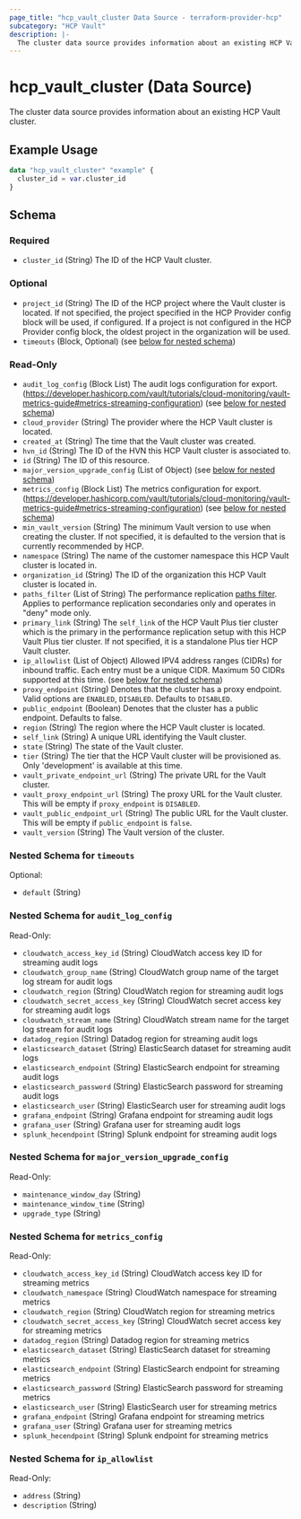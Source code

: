 ```yaml
---
page_title: "hcp_vault_cluster Data Source - terraform-provider-hcp"
subcategory: "HCP Vault"
description: |-
  The cluster data source provides information about an existing HCP Vault cluster.
---
```


# hcp_vault_cluster (Data Source)

The cluster data source provides information about an existing HCP Vault cluster.

## Example Usage

```terraform
data "hcp_vault_cluster" "example" {
  cluster_id = var.cluster_id
}
```

<!-- schema generated by tfplugindocs -->
## Schema

### Required

- `cluster_id` (String) The ID of the HCP Vault cluster.

### Optional

- `project_id` (String) The ID of the HCP project where the Vault cluster is located.
If not specified, the project specified in the HCP Provider config block will be used, if configured.
If a project is not configured in the HCP Provider config block, the oldest project in the organization will be used.
- `timeouts` (Block, Optional) (see [below for nested schema](#nestedblock--timeouts))

### Read-Only

- `audit_log_config` (Block List) The audit logs configuration for export. (https://developer.hashicorp.com/vault/tutorials/cloud-monitoring/vault-metrics-guide#metrics-streaming-configuration) (see [below for nested schema](#nestedblock--audit_log_config))
- `cloud_provider` (String) The provider where the HCP Vault cluster is located.
- `created_at` (String) The time that the Vault cluster was created.
- `hvn_id` (String) The ID of the HVN this HCP Vault cluster is associated to.
- `id` (String) The ID of this resource.
- `major_version_upgrade_config` (List of Object) (see [below for nested schema](#nestedatt--major_version_upgrade_config))
- `metrics_config` (Block List) The metrics configuration for export. (https://developer.hashicorp.com/vault/tutorials/cloud-monitoring/vault-metrics-guide#metrics-streaming-configuration) (see [below for nested schema](#nestedblock--metrics_config))
- `min_vault_version` (String) The minimum Vault version to use when creating the cluster. If not specified, it is defaulted to the version that is currently recommended by HCP.
- `namespace` (String) The name of the customer namespace this HCP Vault cluster is located in.
- `organization_id` (String) The ID of the organization this HCP Vault cluster is located in.
- `paths_filter` (List of String) The performance replication [paths filter](https://developer.hashicorp.com/vault/tutorials/cloud-ops/vault-replication-terraform#review-hcpvault-tf). Applies to performance replication secondaries only and operates in "deny" mode only.
- `primary_link` (String) The `self_link` of the HCP Vault Plus tier cluster which is the primary in the performance replication setup with this HCP Vault Plus tier cluster. If not specified, it is a standalone Plus tier HCP Vault cluster.
- `ip_allowlist` (List of Object) Allowed IPV4 address ranges (CIDRs) for inbound traffic. Each entry must be a unique CIDR. Maximum 50 CIDRs supported at this time. (see [below for nested schema](#nestedatt--ip_allowlist))
- `proxy_endpoint` (String) Denotes that the cluster has a proxy endpoint. Valid options are `ENABLED`, `DISABLED`. Defaults to `DISABLED`.
- `public_endpoint` (Boolean) Denotes that the cluster has a public endpoint. Defaults to false.
- `region` (String) The region where the HCP Vault cluster is located.
- `self_link` (String) A unique URL identifying the Vault cluster.
- `state` (String) The state of the Vault cluster.
- `tier` (String) The tier that the HCP Vault cluster will be provisioned as.  Only 'development' is available at this time.
- `vault_private_endpoint_url` (String) The private URL for the Vault cluster.
- `vault_proxy_endpoint_url` (String) The proxy URL for the Vault cluster. This will be empty if `proxy_endpoint` is `DISABLED`.
- `vault_public_endpoint_url` (String) The public URL for the Vault cluster. This will be empty if `public_endpoint` is `false`.
- `vault_version` (String) The Vault version of the cluster.

<a id="nestedblock--timeouts"></a>
### Nested Schema for `timeouts`

Optional:

- `default` (String)


<a id="nestedblock--audit_log_config"></a>
### Nested Schema for `audit_log_config`

Read-Only:

- `cloudwatch_access_key_id` (String) CloudWatch access key ID for streaming audit logs
- `cloudwatch_group_name` (String) CloudWatch group name of the target log stream for audit logs
- `cloudwatch_region` (String) CloudWatch region for streaming audit logs
- `cloudwatch_secret_access_key` (String) CloudWatch secret access key for streaming audit logs
- `cloudwatch_stream_name` (String) CloudWatch stream name for the target log stream for audit logs
- `datadog_region` (String) Datadog region for streaming audit logs
- `elasticsearch_dataset` (String) ElasticSearch dataset for streaming audit logs
- `elasticsearch_endpoint` (String) ElasticSearch endpoint for streaming audit logs
- `elasticsearch_password` (String) ElasticSearch password for streaming audit logs
- `elasticsearch_user` (String) ElasticSearch user for streaming audit logs
- `grafana_endpoint` (String) Grafana endpoint for streaming audit logs
- `grafana_user` (String) Grafana user for streaming audit logs
- `splunk_hecendpoint` (String) Splunk endpoint for streaming audit logs


<a id="nestedatt--major_version_upgrade_config"></a>
### Nested Schema for `major_version_upgrade_config`

Read-Only:

- `maintenance_window_day` (String)
- `maintenance_window_time` (String)
- `upgrade_type` (String)


<a id="nestedblock--metrics_config"></a>
### Nested Schema for `metrics_config`

Read-Only:

- `cloudwatch_access_key_id` (String) CloudWatch access key ID for streaming metrics
- `cloudwatch_namespace` (String) CloudWatch namespace for streaming metrics
- `cloudwatch_region` (String) CloudWatch region for streaming metrics
- `cloudwatch_secret_access_key` (String) CloudWatch secret access key for streaming metrics
- `datadog_region` (String) Datadog region for streaming metrics
- `elasticsearch_dataset` (String) ElasticSearch dataset for streaming metrics
- `elasticsearch_endpoint` (String) ElasticSearch endpoint for streaming metrics
- `elasticsearch_password` (String) ElasticSearch password for streaming metrics
- `elasticsearch_user` (String) ElasticSearch user for streaming metrics
- `grafana_endpoint` (String) Grafana endpoint for streaming metrics
- `grafana_user` (String) Grafana user for streaming metrics
- `splunk_hecendpoint` (String) Splunk endpoint for streaming metrics


<a id="nestedatt--ip_allowlist"></a>
### Nested Schema for `ip_allowlist`

Read-Only:

- `address` (String)
- `description` (String)
